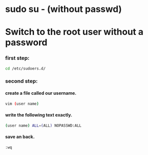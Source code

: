 # sudo su - (without passwd)
# Switch to the root user without a password
### first step:
```bash
cd /etc/sudoers.d/
```

### second step:
#### create a file called our username.
```bash
vim (user name) 
```

#### write the following text exactly.
```bash
(user name) ALL=(ALL) NOPASSWD:ALL
```

#### save an back. 
```bash
:wq
````
